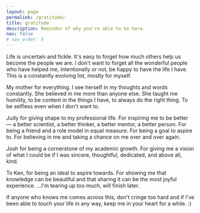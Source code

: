```yaml
---
layout: page
permalink: /gratitude/
title: gratitude
description: Reminder of why you're able to be here.
nav: false
# nav_order: 5
---
```


Life is uncertain and fickle. It's easy to forget how much others help us become the people we are.
I don't want to forget all the wonderful people who have helped me, intentionally or not, be happy to have the life I have. This is a constantly evolving list, mostly for myself.

My mother for everything. I see herself in my thoughts and words constantly. She believed in me more than anyone else. She taught me humility, to be content in the things I have, to always do the right thing. To be selfless even when I don't want to. 

Judy for giving shape to my professional life. For inspiring me to be better — a better scientist, a better thinker, a better mentor, a better person. For being a friend and a role model in equal measure. For being a goal to aspire to. For believing in me and taking a chance on me over and over again.

Josh for being a cornerstone of my academic growth. For giving me a vision of what I could be if I was sincere, thoughtful, dedicated, and above all, kind. 

To Ken, for being an ideal to aspire towards. For showing me that knowledge can be beautiful and that sharing it can be the most joyful experience.
...I'm tearing up too much, will finish later.




If anyone who knows me comes across this, don't cringe too hard and if I've been able to touch your life in any way, keep me in your heart for a while. :)